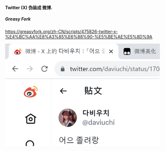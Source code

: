 #### Twitter (X) 伪装成 微博.

##### Greasy Fork

https://greasyfork.org/zh-CN/scripts/475826-twitter-x-%E4%BC%AA%E8%A3%85%E6%88%90-%E5%BE%AE%E5%8D%9A

![1](./show1.png)
